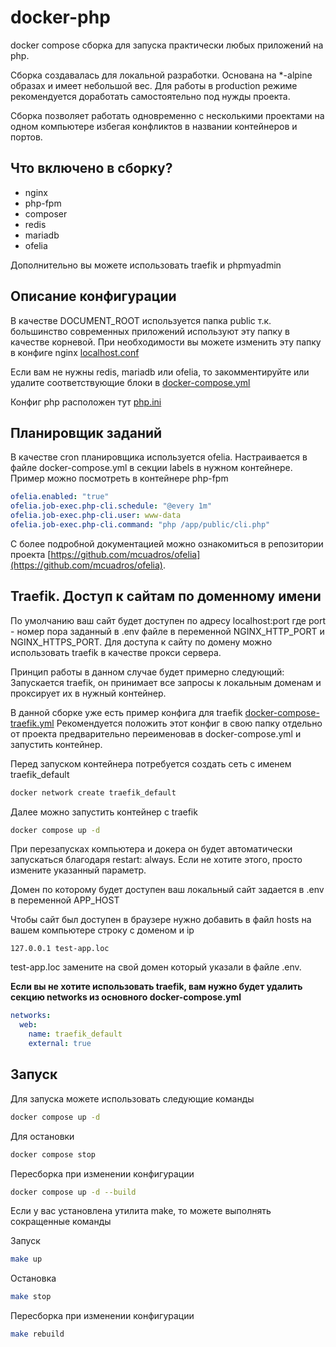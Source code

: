 # docker-php

docker compose сборка для запуска практически любых приложений на php.

Сборка создавалась для локальной разработки. Основана на *-alpine образах и имеет небольшой вес.
Для работы в production режиме рекомендуется доработать самостоятельно под нужды проекта.

Сборка позволяет работать одновременно с несколькими проектами на одном компьютере избегая конфликтов в названии
контейнеров и портов.

## Что включено в сборку?

- nginx
- php-fpm
- composer
- redis
- mariadb
- ofelia

Дополнительно вы можете использовать traefik и phpmyadmin

## Описание конфигурации

В качестве DOCUMENT_ROOT используется папка public т.к. большинство современных приложений используют эту папку в
качестве корневой.
При необходимости вы можете изменить эту папку в конфиге
nginx [localhost.conf](.docker%2Fnginx%2Fvhost%2Flocalhost.conf)

Если вам не нужны redis, mariadb или ofelia, то закомментируйте или удалите соответствующие блоки
в [docker-compose.yml](docker-compose.yml)

Конфиг php расположен тут [php.ini](.docker%2Fphp-fpm%2Fphp.ini)

## Планировщик заданий

В качестве cron планировщика используется ofelia. Настраивается в файле docker-compose.yml в секции labels в нужном
контейнере.
Пример можно посмотреть в контейнере php-fpm

```yaml
ofelia.enabled: "true"
ofelia.job-exec.php-cli.schedule: "@every 1m"
ofelia.job-exec.php-cli.user: www-data
ofelia.job-exec.php-cli.command: "php /app/public/cli.php"
```

С более подробной документацией можно ознакомиться в репозитории
проекта [https://github.com/mcuadros/ofelia](https://github.com/mcuadros/ofelia).

## Traefik. Доступ к сайтам по доменному имени

По умолчанию ваш сайт будет доступен по адресу localhost:port где port - номер пора заданный в .env файле в переменной
NGINX_HTTP_PORT и NGINX_HTTPS_PORT.
Для доступа к сайту по домену можно использовать traefik в качестве прокси сервера.

Принцип работы в данном случае будет примерно следующий:
Запускается traefik, он принимает все запросы к локальным доменам и проксирует их в нужный контейнер.

В данной сборке уже есть пример конфига для traefik [docker-compose-traefik.yml](docker-compose-traefik.yml)
Рекомендуется положить этот конфиг в свою папку отдельно от проекта предварительно переименовав в docker-compose.yml и
запустить контейнер.

Перед запуском контейнера потребуется создать сеть с именем traefik_default

```bash
docker network create traefik_default
```

Далее можно запустить контейнер с traefik

```bash
docker compose up -d
```

При перезапусках компьютера и докера он будет автоматически запускаться благодаря restart: always.
Если не хотите этого, просто измените указанный параметр.

Домен по которому будет доступен ваш локальный сайт задается в .env в переменной APP_HOST

Чтобы сайт был доступен в браузере нужно добавить в файл hosts на вашем компьютере строку с доменом и ip

`127.0.0.1 test-app.loc`

test-app.loc замените на свой домен который указали в файле .env.

**Если вы не хотите использовать traefik, вам нужно будет удалить секцию networks из основного docker-compose.yml**

```yaml
networks:
  web:
    name: traefik_default
    external: true
```

## Запуск

Для запуска можете использовать следующие команды

```bash
docker compose up -d
```

Для остановки

```bash
docker compose stop
```

Пересборка при изменении конфигурации

```bash
docker compose up -d --build
```

Если у вас установлена утилита make, то можете выполнять сокращенные команды

Запуск

```bash
make up
```

Остановка

```bash
make stop
```

Пересборка при изменении конфигурации

```bash
make rebuild
```
